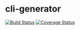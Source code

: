 # cli-generator

[![Build Status](https://travis-ci.org/nandiheath/cli-generator.svg?branch=master)](https://travis-ci.org/nandiheath/cli-generator)
[![Coverage Status](https://coveralls.io/repos/github/nandiheath/cli-generator/badge.svg?branch=master)](https://coveralls.io/github/nandiheath/cli-generator?branch=master)